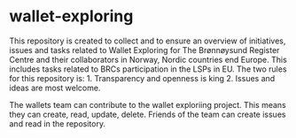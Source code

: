 # wallet-exploring
This repository is created to collect and to ensure an overview of initiatives, issues and tasks related to Wallet Exploring for The Brønnøysund Register Centre and their collaborators in Norway, Nordic countries end Europe. This includes tasks related to BRCs participation in the LSPs in EU. The two rules for this repository is: 1. Transparency and openness is king 2. Issues and ideas are most welcome.

The wallets team can contribute to the wallet exploriing project. This means they can create, read, update, delete. Friends of the team can create issues and read in the repository.

